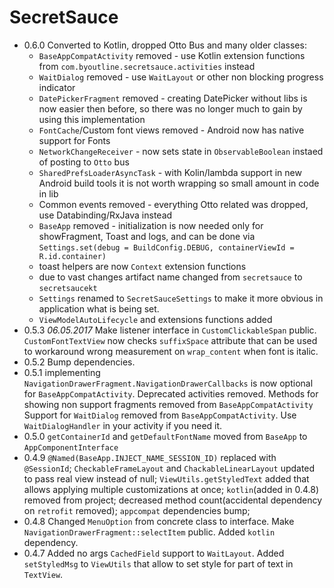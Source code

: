 # SecretSauce
  * 0.6.0 Converted to Kotlin, dropped Otto Bus and many older classes:
     * `BaseAppCompatActivity` removed - use Kotlin extension functions from `com.byoutline.secretsauce.activities` instead
     * `WaitDialog` removed - use `WaitLayout` or other non blocking progress indicator
     * `DatePickerFragment` removed - creating DatePicker without libs is now easier then before, so there was no longer much to gain by using this implementation
     * `FontCache`/Custom font views removed - Android now has native support for Fonts
     * `NetworkChangeReceiver` - now sets state in `ObservableBoolean` instaed of posting to `Otto` bus
     * `SharedPrefsLoaderAsyncTask` - with Kolin/lambda support in new Android build tools it is not worth wrapping so small amount in code in lib
     * Common events removed - everything Otto related was dropped, use Databinding/RxJava instead
     * `BaseApp` removed - initialization is now needed only for showFragment, Toast and logs, and can
     be done via `Settings.set(debug = BuildConfig.DEBUG, containerViewId = R.id.container)`
     * toast helpers are now `Context` extension functions
     * due to vast changes artifact name changed from `secretsauce` to `secretsaucekt`
     * `Settings` renamed to `SecretSauceSettings` to make it more obvious in application what is being set.
     * `ViewModelAutoLifecycle` and extensions functions added
  * 0.5.3 _06.05.2017_ Make listener interface in `CustomClickableSpan` public.
    `CustomFontTextView` now checks `suffixSpace` attribute that can be used to workaround
    wrong measurement on `wrap_content` when font is italic.
  * 0.5.2 Bump dependencies.
  * 0.5.1 implementing `NavigationDrawerFragment.NavigationDrawerCallbacks` is now optional for `BaseAppCompatActivity`.
    Deprecated activities removed.
    Methods for showing non support fragments removed from `BaseAppCompatActivity`
    Support for `WaitDialog` removed from `BaseAppCompatActivity`. Use `WaitDialogHandler` in your activity if you need it.
  * 0.5.0 `getContainerId` and `getDefaultFontName` moved from `BaseApp` to `AppComponentInterface`
  * 0.4.9 `@Named(BaseApp.INJECT_NAME_SESSION_ID)` replaced with `@SessionId`;
    `CheckableFrameLayout` and `ChackableLinearLayout` updated to pass real view instead of null;
    `ViewUtils.getStyledText` added that allows applying multiple customizations at once;
    `kotlin`(added in 0.4.8) removed from project;
    decreased method count(accidental dependency on `retrofit` removed);
    `appcompat` dependencies bump;
  * 0.4.8 Changed `MenuOption` from concrete class to interface. Make `NavigationDrawerFragment::selectItem` public. Added `kotlin` dependency.
  * 0.4.7 Added no args `CachedField` support to `WaitLayout`. Added `setStyledMsg` to `ViewUtils` that allow to set style
  for part of text in `TextView`.
